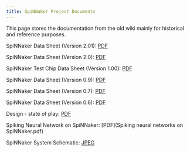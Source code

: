 ```yaml
---
title: SpiNNaker Project Documents
---
```


This page stores the documentation from the old wiki mainly for historical and reference purposes.

SpiNNaker Data Sheet (Version 2.01): [PDF](SpiNNdataShtV201.pdf)

SpiNNaker Data Sheet (Version 2.0): [PDF](SpiNNdataShtV200.pdf)

SpiNNaker Test Chip Data Sheet (Version 1.00): [PDF](SpiNNtcDataShtV1.pdf)

SpiNNaker Data Sheet (Version 0.9): [PDF](SpiNNdataShtV09.pdf)

SpiNNaker Data Sheet (Version 0.7): [PDF](SpiNNdataShtV07.pdf)

SpiNNaker Data Sheet (Version 0.6): [PDF](SpiNNdataShtV06.pdf)

Design - state of play: [PDF](ChipProgress.pdf)

Spiking Neural Network on SpiNNaker: [PDF](Spiking neural networks on SpiNNaker.pdf)

SpiNNaker System Schematic: [JPEG](SpiNNaker_System_Schematic.jpg)
